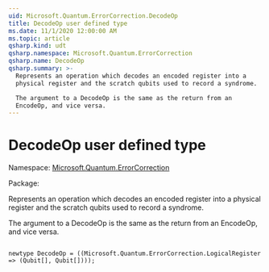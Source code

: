 ```yaml
---
uid: Microsoft.Quantum.ErrorCorrection.DecodeOp
title: DecodeOp user defined type
ms.date: 11/1/2020 12:00:00 AM
ms.topic: article
qsharp.kind: udt
qsharp.namespace: Microsoft.Quantum.ErrorCorrection
qsharp.name: DecodeOp
qsharp.summary: >-
  Represents an operation which decodes an encoded register into a
  physical register and the scratch qubits used to record a syndrome.

  The argument to a DecodeOp is the same as the return from an
  EncodeOp, and vice versa.
---
```


# DecodeOp user defined type

Namespace: [Microsoft.Quantum.ErrorCorrection](xref:Microsoft.Quantum.ErrorCorrection)

Package: [](https://nuget.org/packages/)


Represents an operation which decodes an encoded register into aphysical register and the scratch qubits used to record a syndrome.The argument to a DecodeOp is the same as the return from anEncodeOp, and vice versa.

```qsharp

newtype DecodeOp = ((Microsoft.Quantum.ErrorCorrection.LogicalRegister => (Qubit[], Qubit[])));
```

